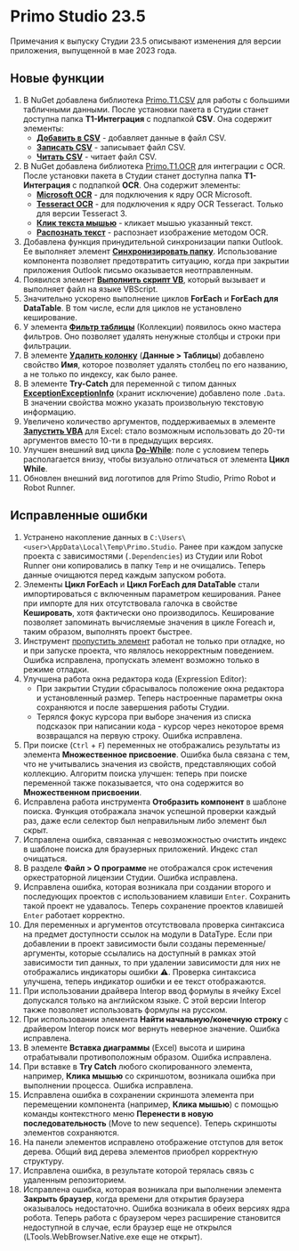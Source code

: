 # Primo Studio 23.5

Примечания к выпуску Студии 23.5 описывают изменения для версии приложения, выпущенной в мае 2023 года.

## Новые функции 
1. В NuGet добавлена библиотека [Primo.T1.CSV](https://www.nuget.org/packages/Primo.T1.Csv) для работы с большими табличными данными. После установки пакета в Студии станет доступна папка **Т1-Интеграция** с подпапкой **CSV**. Она содержит элементы:
   * [**Добавить в CSV**](https://docs.primo-rpa.ru/primo-rpa/g_elements/el_extra/t1/els_csv/el_appendcsv) - добавляет данные в файл CSV.
   * [**Записать CSV**](https://docs.primo-rpa.ru/g_elements/el_extra/t1/els_csv/el_writecsv) - записывает файл CSV.
   * [**Читать CSV**](https://docs.primo-rpa.ru/g_elements/el_extra/t1/els_csv/el_readcsv) - читает файл CSV.
3. В NuGet добавлена библиотека [Primo.T1.OCR](https://www.nuget.org/packages/Primo.T1.OCR) для интеграции с OCR. После установки пакета в Студии станет доступна папка **Т1-Интеграция** с подпапкой **OCR**. Она содержит элементы:
   * [**Microsoft OCR**](https://docs.primo-rpa.ru/primo-rpa/g_elements/el_extra/t1/els_ocr/el_ocr_microsoft) - для подключения к ядру OCR Microsoft.
   * [**Tesseract OCR**](https://docs.primo-rpa.ru/g_elements/el_extra/t1/els_ocr/el_ocr_tesseract) - для подключения к ядру OCR Tesseract. Только для версии Tesseract 3.
   * [**Клик текста мышью**](https://docs.primo-rpa.ru/g_elements/el_extra/t1/els_ocr/el_ocr_textclick) - кликает мышью указанный текст.
   * [**Распознать текст**](https://docs.primo-rpa.ru/g_elements/el_extra/t1/els_ocr/el_ocr_recog) - распознает изображение методом OCR. 
5. Добавлена функция принудительной синхронизации папки Outlook. Ее выполняет элемент [**Синхронизировать папку**](https://docs.primo-rpa.ru/primo-rpa/g_elements/el_basic/els_outlook/el_outlook_sync). Использование компонента позволяет предотвратить ситуацию, когда при закрытии приложения Outlook письмо оказывается неотправленным.
6. Появился элемент [**Выполнить скрипт VB**](https://docs.primo-rpa.ru/primo-rpa/g_elements/el_basic/els_prog/el_invokevb), который вызывает и выполняет файл на языке VBScript.
7. Значительно ускорено выполнение циклов **ForEach** и **ForEach для DataTable**. В том числе, если для циклов не установлено кеширование. 
8. У элемента [**Фильтр таблицы**](https://docs.primo-rpa.ru/primo-rpa/g_elements/el_basic/els_coll/el_coll_filtertable) (Коллекции) появилось окно мастера фильтров. Оно позволяет удалять ненужные столбцы и строки при фильтрации. 
9. В элементе [**Удалить колонку**](https://docs.primo-rpa.ru/primo-rpa/g_elements/el_basic/els_data/els_data_tables/deletecolumn) (**Данные > Таблицы**) добавлено свойство **Имя**, которое позволяет удалять столбец по его названию, а не только по индексу, как было ранее. 
10. В элементе **Try-Catch** для переменной с типом данных [**ExceptionExceptionInfo**](https://docs.primo-rpa.ru/primo-rpa/g_elements/el_basic/els_logic/datatypes/executionexceptioninfo) (хранит исключение) добавлено поле `.Data`. В значении свойства можно указать произвольную текстовую информацию.
11. Увеличено количество аргументов, поддерживаемых в элементе [**Запустить VBA**](https://docs.primo-rpa.ru/primo-rpa/g_elements/el_basic/els_excel/el_excel_vba) для Excel: стало возможным использовать до 20-ти аргументов вместо 10-ти в предыдущих версиях.
12. Улучшен внешний вид цикла [**Do-While**](https://docs.primo-rpa.ru/primo-rpa/g_elements/el_basic/els_logic/el_logic_dowhile): поле с условием теперь располагается внизу, чтобы визуально отличаться от элемента **Цикл While**.
13. Обновлен внешний вид логотипов для Primo Studio, Primo Robot и Robot Runner.

## Исправленные ошибки
1. Устранено накопление данных в `C:\Users\<user>\AppData\Local\Temp\Primo.Studio`. Ранее при каждом запуске проекта с зависимостями (`.Dependencies`) из Студии или Robot Runner они копировались в папку `Temp` и не очищались. Теперь данные очищаются перед каждым запуском робота. 
1. Элементы **Цикл ForEach** и **Цикл ForEach для DataTable** стали импортироваться с включенным параметром кеширования. Ранее при импорте для них отсутствовала галочка в свойстве **Кешировать**, хотя фактически оно производилось. Кеширование позволяет запоминать вычисляемые значения в цикле Foreach и, таким образом, выполнять проект быстрее. 
1. Инструмент [пропустить элемент](https://docs.primo-rpa.ru/primo-rpa/primo-studio/process/debug#propusk-elementa) работал не только при отладке, но и при запуске проекта, что являлось некорректным поведением. Ошибка исправлена, пропускать элемент возможно только в режиме отладки.
1. Улучшена работа окна редактора кода (Expression Editor): 
   * При закрытии Студии сбрасывалось положение окна редактора и установленный размер. Теперь настроенные параметры окна сохраняются и после завершения работы Студии.
   * Терялся фокус курсора при выборе значения из списка подсказок при написании кода - курсор через некоторое время возвращался на первую строку. Ошибка исправлена.
1. При поиске (`Ctrl` + `F`) переменных не отображались результаты из элемента **Множественное присвоение**. Ошибка была связана с тем, что не учитывались значения из свойств, представляющих собой коллекцию. Алгоритм поиска улучшен: теперь при поиске переменной также показывается, что она содержится во **Множественном присвоении**.
1. Исправлена работа инструмента **Отобразить компонент** в шаблоне поиска. Функция отображала значок успешной проверки каждый раз, даже если селектор был неправильным либо элемент был скрыт.
1. Исправлена ошибка, связанная с невозможностью очистить индекс в шаблоне поиска для браузерных приложений. Индекс стал очищаться.
1. В разделе **Файл > О программе** не отображался срок истечения оркестраторной лицензии Студии. Ошибка исправлена.
1. Исправлена ошибка, которая возникала при создании второго и последующих проектов с использованием клавиши `Enter`. Сохранить такой проект не удавалось. Теперь сохранение проектов клавишей `Enter` работает корректно.
1. Для переменных и аргументов отсутствовала проверка синтаксиса на предмет доступности ссылок на модули в DataType. Если при добавлении в проект зависимости были созданы переменные/аргументы, которые ссылались на доступный в рамках этой зависимости тип данных, то при удалении зависимости для них не отображались индикаторы ошибки :warning:. Проверка синтаксиса улучшена, теперь индикатор ошибки и ее текст отображаются.
1. При использовании драйвера Interop ввод формулы в ячейку Excel допускался только на английском языке. С этой версии Interop также позволяет использовать формулы на русском.
1. При использовании элемента **Найти начальную/конечную строку** с драйвером Interop поиск мог вернуть неверное значение. Ошибка исправлена.
1. В элементе **Вставка диаграммы** (Excel) высота и ширина отрабатывали противоположным образом. Ошибка исправлена.
1. При вставке в **Try Catch** любого скопированного элемента, например, **Клика мышью** со скриншотом, возникала ошибка при выполнении процесса. Ошибка исправлена.
1. Исправлена ошибка в сохранении скриншота элемента при перемещении компонента (например, **Клика мышью**) с помощью команды контекстного меню **Перенести в новую последовательность** (Move to new sequence). Теперь скриншоты элементов сохраняются. 
1. На панели элементов исправлено отображение отступов для веток дерева. Общий вид дерева элементов приобрел корректную структуру.
1. Исправлена ошибка, в результате которой терялась связь с удаленным репозиторием. 
1. Исправлена ошибка, которая возникала при выполнении элемента **Закрыть браузер**, когда времени для открытия браузера оказывалось недостаточно. Ошибка возникала в обеих версиях ядра робота. Теперь работа с браузером через расширение становится недоступной в случае, если браузер еще не открылся (LTools.WebBrowser.Native.exe еще не открыт).



